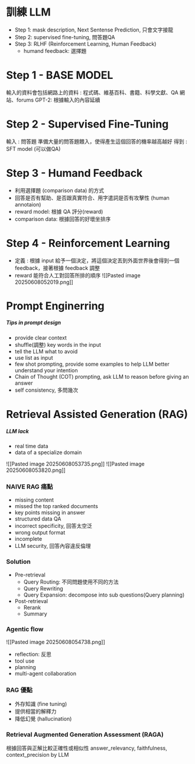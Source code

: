 # 訓練 LLM
- Step 1: mask description, Next Sentense Prediction, 只會文字接龍
- Step 2: supervised fine-tuning, 問答題QA
- Step 3: RLHF (Reinforcement Learning, Human Feedback)
	- humand feedback: 選擇題

# Step 1 - BASE MODEL
輸入的資料會包括網路上的資料 : 程式碼、維基百科、書籍、科學文獻、QA 網站、forums
GPT-2: 根據輸入的內容延續

# Step 2 - Supervised Fine-Tuning
輸入 : 問答題
準備大量的問答題餵入，使得產生這個回答的機率越高越好
得到 : SFT model (可以做QA)
# Step 3 - Humand Feedback
- 利用選擇題 (comparison data) 的方式
- 回答是否有幫助、是否跟真實符合、用字遣詞是否有攻擊性 (human annotaion)
- reward model: 根據 QA 評分(reward)
- comparison data: 根據回答的好壞坐排序
# Step 4 - Reinforcement Learning
- 定義 : 根據 input 給予一個決定，將這個決定丟到外面世界後會得到一個feedback，接著根據 feedback 調整
- reward 能符合人工對回答所排的順序
![[Pasted image 20250608052019.png]]

# Prompt Enginerring
##### Tips in prompt design
- provide clear context
- shuffle(調整) key words in the input
- tell the LLM what to avoid
- use list as input
- few shot prompting, provide some examples to help LLM better understand your intention
- Chain of Thought (COT) prompting, ask LLM to reason before giving an answer
- self consistency, 多問幾次

# Retrieval Assisted Generation (RAG)
##### LLM lack
- real time data
- data of a specialize domain

![[Pasted image 20250608053735.png]]
![[Pasted image 20250608053820.png]]

### NAIVE RAG 痛點
- missing content
- missed the top ranked documents
- key points missing in answer
- structured data QA
- incorrect specificity, 回答太空泛
- wrong output format
- incomplete
- LLM security, 回答內容違反倫理

### Solution
- Pre-retrieval
	- Query Routing: 不同問題使用不同的方法
	- Query Rewriting
	- Query Expansion: decompose into sub questions(Query planning)
- Post-retrieval
	- Rerank
	- Summary

### Agentic flow
![[Pasted image 20250608054738.png]]
- reflection: 反思
- tool use
- planning
- multi-agent collaboration

### RAG 優點
- 外存知識 (fine tuning)
- 提供相當的解釋力
- 降低幻覺 (hallucination)

### Retrieval Augmented Generation Assessment (RAGA)
根據回答與正解比較正確性或相似性
answer_relevancy, faithfulness, context_precision by LLM